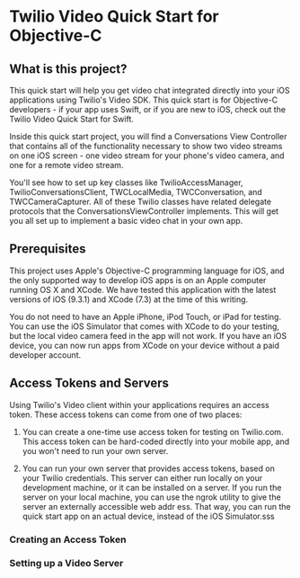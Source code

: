 # Twilio Video Quick Start for Objective-C

## What is this project?

This quick start will help you get video chat integrated directly into your iOS applications using Twilio's Video SDK. This quick start is for Objective-C developers - if your app uses Swift, or if you are new to iOS, check out the Twilio Video Quick Start for Swift.

Inside this quick start project, you will find a Conversations View Controller that contains all of the functionality necessary to show two video streams on one iOS screen - one video stream for your phone's video camera, and one for a remote video stream.

You'll see how to set up key classes like TwilioAccessManager, TwilioConversationsClient, TWCLocalMedia, TWCConversation, and TWCCameraCapturer. All of these Twilio classes have related delegate protocols that the ConversationsViewController implements. This will get you all set up to implement a basic video chat in your own app.

## Prerequisites

This project uses Apple's Objective-C programming language for iOS, and the only supported way to develop iOS apps is on an Apple computer running OS X and XCode. We have tested this application with the latest versions of iOS (9.3.1) and XCode (7.3) at the time of this writing.

You do not need to have an Apple iPhone, iPod Touch, or iPad for testing. You can use the iOS Simulator that comes with XCode to do your testing, but the local video camera feed in the app will not work. If you have an iOS device, you can now run apps from XCode on your device without a paid developer account.

## Access Tokens and Servers

Using Twilio's Video client within your applications requires an access token. These access tokens can come from one of two places:

1) You can create a one-time use access token for testing on Twilio.com. This access token can be hard-coded directly into your mobile app, and you won't need to run your own server. 

2) You can run your own server that provides access tokens, based on your Twilio credentials. This server can either run locally on your development machine, or it can be installed on a server. If you run the server on your local machine, you can use the ngrok utility to give the server an externally accessible web addr ess. That way, you can run the quick start app on an actual device, instead of the iOS Simulator.sss

### Creating an Access Token


### Setting up a Video Server